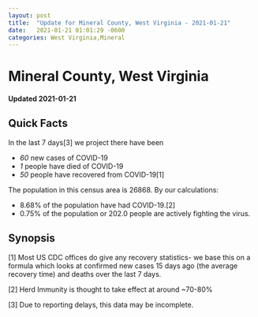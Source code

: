 ```yaml
---
layout: post
title:  "Update for Mineral County, West Virginia - 2021-01-21"
date:   2021-01-21 01:01:29 -0600
categories: West Virginia,Mineral
---
```


# Mineral County, West Virginia
#### Updated 2021-01-21

## Quick Facts

In the last 7 days[3] we project there have been
- *60* new cases of COVID-19
- *1* people have died of COVID-19
- *50* people have recovered from COVID-19[1]

The population in this census area is 26868. By our calculations:
- 8.68% of the population have had COVID-19.[2]
- 0.75% of the population or 202.0 people are actively fighting the virus.

## Synopsis




[1] Most US CDC offices do give any recovery statistics- we base this on a formula which looks at confirmed new cases
15 days ago (the average recovery time) and deaths over the last 7 days.

[2] Herd Immunity is thought to take effect at around ~70-80%

[3] Due to reporting delays, this data may be incomplete.
 
    